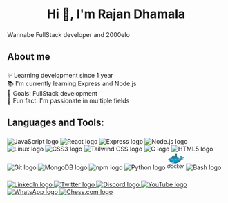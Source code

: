 <h1 align="center">Hi 👋, I'm Rajan Dhamala</h1>

###

<p align="left">Wannabe FullStack developer and 2000elo</p>

###

<h2 align="left">About me</h2>

###

<p align="left">✨ Learning development since 1 year<br>📚 I'm currently learning Express and Node.js<br>🎯 Goals: FullStack development <br>🎲 Fun fact: I'm passionate in multiple fields</p>

###

<h2 align="left">Languages and Tools:</h2>

###

<div align="left">
  <img src="https://cdn.jsdelivr.net/gh/devicons/devicon/icons/javascript/javascript-original.svg" height="40" alt="JavaScript logo"  />

  <img src="https://skillicons.dev/icons?i=react" height="40" alt="React logo"  />

  <img src="https://cdn.jsdelivr.net/gh/devicons/devicon/icons/express/express-original.svg" height="40" alt="Express logo"  />

  <img src="https://cdn.jsdelivr.net/gh/devicons/devicon/icons/nodejs/nodejs-original.svg" height="40" alt="Node.js logo"  />

  <img src="https://cdn.jsdelivr.net/gh/devicons/devicon/icons/linux/linux-original.svg" height="40" alt="Linux logo"  />

  <img src="https://cdn.jsdelivr.net/gh/devicons/devicon/icons/css3/css3-original.svg" height="40" alt="CSS3 logo"  />

  <img src="https://skillicons.dev/icons?i=tailwind" height="40" alt="Tailwind CSS logo"  />

  <img src="https://skillicons.dev/icons?i=c" height="40" alt="C logo"  />

  <img src="https://cdn.jsdelivr.net/gh/devicons/devicon/icons/html5/html5-original.svg" height="40" alt="HTML5 logo"  />

  <img src="https://cdn.jsdelivr.net/gh/devicons/devicon/icons/git/git-original.svg" height="40" alt="Git logo"  />

  <img src="https://cdn.jsdelivr.net/gh/devicons/devicon/icons/mongodb/mongodb-original.svg" height="40" alt="MongoDB logo"  />

  <img src="https://cdn.jsdelivr.net/gh/devicons/devicon/icons/npm/npm-original-wordmark.svg" height="40" alt="npm logo"  />

  <img src="https://cdn.jsdelivr.net/gh/devicons/devicon/icons/python/python-original.svg" height="40" alt="Python logo"  />

<img src="https://raw.githubusercontent.com/devicons/devicon/master/icons/docker/docker-original-wordmark.svg" alt="docker" width="40" height="40"/>
  <img src="https://cdn.simpleicons.org/gnubash/4EAA25" height="40" alt="Bash logo"  />
</div>



###

<div align="left">
  <a href="https://linkedin.com/RajanDhamala" target="_blank">
    <img src="https://raw.githubusercontent.com/maurodesouza/profile-readme-generator/master/src/assets/icons/social/linkedin/default.svg" width="52" height="40" alt="LinkedIn logo"  />
  </a>
  <a href="https://twitter.com/RajanDhamala" target="_blank">
    <img src="https://raw.githubusercontent.com/maurodesouza/profile-readme-generator/master/src/assets/icons/social/twitter/default.svg" width="52" height="40" alt="Twitter logo"  />
  </a>
  <a href="https://discord.com/users/RajanDhamala" target="_blank">
    <img src="https://raw.githubusercontent.com/maurodesouza/profile-readme-generator/master/src/assets/icons/social/discord/default.svg" width="52" height="40" alt="Discord logo"  />
  </a>
  <a href="https://youtube.com/c/RajanDhamala" target="_blank">
    <img src="https://raw.githubusercontent.com/maurodesouza/profile-readme-generator/master/src/assets/icons/social/youtube/default.svg" width="52" height="40" alt="YouTube logo"  />
  </a>
  <a href="https://wa.me/1234567890" target="_blank">
    <img src="https://raw.githubusercontent.com/maurodesouza/profile-readme-generator/master/src/assets/icons/social/whatsapp/default.svg" width="52" height="40" alt="WhatsApp logo"  />
  </a>
  <a href="https://www.chess.com/member/NbcWala" target="_blank">
    <img src="https://images.chesscomfiles.com/uploads/v1/images_users/tiny_mce/PedroPinhata/phpNgJfyb.png" width="82" height="40" alt="Chess.com logo"  />
  </a>
</div>

###

###
